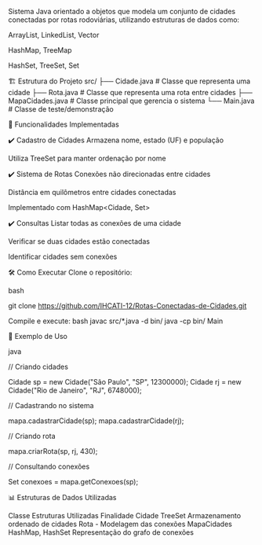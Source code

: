 Sistema Java orientado a objetos que modela um conjunto de cidades conectadas por rotas rodoviárias, utilizando estruturas de dados como:

ArrayList, LinkedList, Vector

HashMap, TreeMap

HashSet, TreeSet, Set

🏗️ Estrutura do Projeto
src/
├── Cidade.java          # Classe que representa uma cidade
├── Rota.java            # Classe que representa uma rota entre cidades
├── MapaCidades.java     # Classe principal que gerencia o sistema
└── Main.java            # Classe de teste/demonstração

🚀 Funcionalidades Implementadas

✔️ Cadastro de Cidades
Armazena nome, estado (UF) e população

Utiliza TreeSet para manter ordenação por nome

✔️ Sistema de Rotas
Conexões não direcionadas entre cidades

Distância em quilômetros entre cidades conectadas

Implementado com HashMap<Cidade, Set<Rota>>

✔️ Consultas
Listar todas as conexões de uma cidade

Verificar se duas cidades estão conectadas

Identificar cidades sem conexões

🛠️ Como Executar
Clone o repositório:

bash

git clone https://github.com/IHCATI-12/Rotas-Conectadas-de-Cidades.git

Compile e execute:
bash
javac src/*.java -d bin/
java -cp bin/ Main

📝 Exemplo de Uso

java

// Criando cidades

Cidade sp = new Cidade("São Paulo", "SP", 12300000);
Cidade rj = new Cidade("Rio de Janeiro", "RJ", 6748000);

// Cadastrando no sistema

mapa.cadastrarCidade(sp);
mapa.cadastrarCidade(rj);

// Criando rota

mapa.criarRota(sp, rj, 430);

// Consultando conexões

Set<Rota> conexoes = mapa.getConexoes(sp);


📊 Estruturas de Dados Utilizadas

Classe	    Estruturas Utilizadas	Finalidade
Cidade	    TreeSet	                Armazenamento ordenado de cidades
Rota	    -	                    Modelagem das conexões
MapaCidades	HashMap, HashSet        Representação do grafo de conexões
